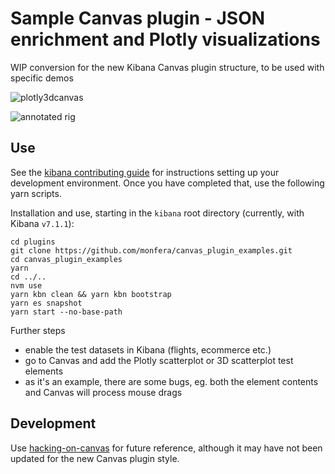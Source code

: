 # Sample Canvas plugin - JSON enrichment and Plotly visualizations

WIP conversion for the new Kibana Canvas plugin structure, to be used with specific demos

![plotly3dcanvas](https://user-images.githubusercontent.com/1548516/54547448-03e13380-49a6-11e9-8da5-5344f51cd3c6.gif)

![annotated rig](https://user-images.githubusercontent.com/1548516/54570870-8dadf280-49e0-11e9-81cc-22697d0be873.gif)

## Use

See the [kibana contributing guide](https://github.com/elastic/kibana/blob/master/CONTRIBUTING.md) for instructions setting up your development environment. Once you have completed that, use the following yarn scripts.

Installation and use, starting in the `kibana` root directory (currently, with Kibana `v7.1.1`):

```
cd plugins
git clone https://github.com/monfera/canvas_plugin_examples.git
cd canvas_plugin_examples
yarn
cd ../..
nvm use
yarn kbn clean && yarn kbn bootstrap
yarn es snapshot
yarn start --no-base-path
```

Further steps

  - enable the test datasets in Kibana (flights, ecommerce etc.)
  - go to Canvas and add the Plotly scatterplot or 3D scatterplot test elements
  - as it's an example, there are some bugs, eg. both the element contents and Canvas will process mouse drags

## Development

Use [hacking-on-canvas](https://github.com/elastic/hacking-on-canvas) for future reference, although it may have not been updated for the new Canvas plugin style.
